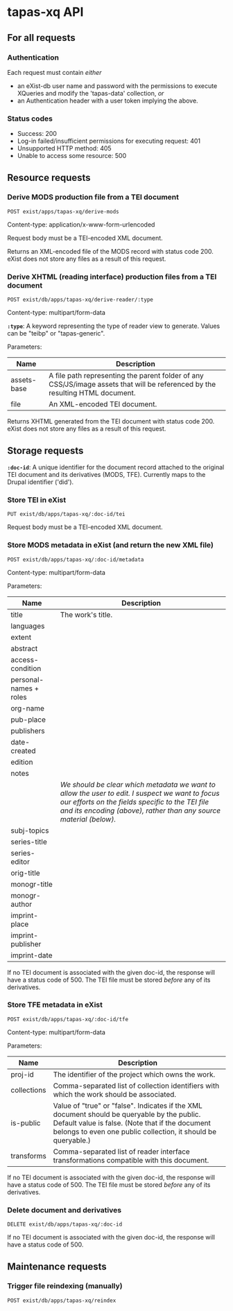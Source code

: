# tapas-xq API

## For all requests

### Authentication

Each request must contain _either_

* an eXist-db user name and password with the permissions to execute XQueries and modify the 'tapas-data' collection, _or_
* an Authentication header with a user token implying the above.

### Status codes

* Success: 200
* Log-in failed/insufficient permissions for executing request: 401
* Unsupported HTTP method: 405
* Unable to access some resource: 500

## Resource requests

### Derive MODS production file from a TEI document

`POST exist/apps/tapas-xq/derive-mods`

Content-type: application/x-www-form-urlencoded

Request body must be a TEI-encoded XML document.

Returns an XML-encoded file of the MODS record with status code 200. eXist does not store any files as a result of this request.

### Derive XHTML (reading interface) production files from a TEI document

`POST exist/db/apps/tapas-xq/derive-reader/:type`

Content-type: multipart/form-data

__`:type`__: A keyword representing the type of reader view to generate. Values can be "teibp" or "tapas-generic".

Parameters:

| Name | Description |
| ------ | ------- |
| assets-base | A file path representing the parent folder of any CSS/JS/image assets that will be referenced by the resulting HTML document. |
| file | An XML-encoded TEI document. |

Returns XHTML generated from the TEI document with status code 200. eXist does not store any files as a result of this request.

## Storage requests

__`:doc-id`__: A unique identifier for the document record attached to the original TEI document and its derivatives (MODS, TFE). Currently maps to the Drupal identifier ('did').

### Store TEI in eXist

`PUT exist/db/apps/tapas-xq/:doc-id/tei`

Request body must be a TEI-encoded XML document.

### Store MODS metadata in eXist (and return the new XML file)

`POST exist/db/apps/tapas-xq/:doc-id/metadata`

Content-type: multipart/form-data

Parameters:

| Name | Description |
| ------ | ------- |
| title | The work's title. |
| languages |  | <!-- ? -->
| extent |  | <!-- ? -->
| abstract |  |
| access-condition |  |
| personal-names + roles |  | <!-- Dealing with this is thorny. Do we want to encourage a "LAST, FIRST" policy? How will this be represented in the form data? -->
| org-name |  |
| pub-place |  |
| publishers |  |
| date-created |  |
| edition |  |
| notes |  |
| | _We should be clear which metadata we want to allow the user to edit. I suspect we want to focus our efforts on the fields specific to the TEI file and its encoding (above), rather than any source material (below)._ |
| subj-topics |  |
| series-title |  |
| series-editor |  |
| orig-title |  |
| monogr-title |  |
| monogr-author |  |
| imprint-place |  |
| imprint-publisher |  |
| imprint-date |  |

If no TEI document is associated with the given doc-id, the response will have a status code of 500. The TEI file must be stored _before_ any of its derivatives.

### Store TFE metadata in eXist

`POST exist/db/apps/tapas-xq/:doc-id/tfe`

Content-type: multipart/form-data

Parameters:

| Name | Description |
| ------ | ------- |
| proj-id | The identifier of the project which owns the work. |
| collections | Comma-separated list of collection identifiers with which the work should be associated. |
| is-public | Value of "true" or "false". Indicates if the XML document should be queryable by the public. Default value is false. (Note that if the document belongs to even one public collection, it should be queryable.) |
| transforms | Comma-separated list of reader interface transformations compatible with this document. |

If no TEI document is associated with the given doc-id, the response will have a status code of 500. The TEI file must be stored _before_ any of its derivatives.

### Delete document and derivatives

`DELETE exist/db/apps/tapas-xq/:doc-id`

If no TEI document is associated with the given doc-id, the response will have a status code of 500.

## Maintenance requests

### Trigger file reindexing (manually)

`POST exist/db/apps/tapas-xq/reindex`

